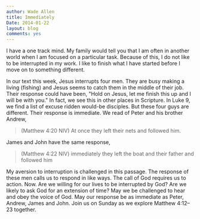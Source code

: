 ```yaml
---
author: Wade Allen
title: Immediately
Date: 2014-01-22
layout: blog
comments: yes
---
```

 
I have a one track mind. My family would tell you that I am often in another world when I am focused on a particular task. Because of this, I do not like to be interrupted in my work. I like to finish what I have started before I move on to something different. 

In our text this week, Jesus interrupts four men. They are busy making a living (fishing) and Jesus seems to catch them in the middle of their job. Their response could have been, "Hold on Jesus, let me finish this up and I will be with you." In fact, we see this in other places in Scripture. In Luke 9, we find a list of excuse ridden would-be disciples. But these four guys are different. Their response is immediate. We read of Peter and his brother Andrew,

>(Matthew 4:20 NIV) At once they left their nets and followed him.

James and John have the same response,

>(Matthew 4:22 NIV) immediately they left the boat and their father and followed him

My aversion to interruption is challenged in this passage. The response of these men calls us to respond in like ways. The call of God requires us to action. Now. Are we willing for our lives to be interrupted by God? Are we likely to ask God for an extension of time? May we be challenged to hear and obey the voice of God. May our response be as immediate as Peter, Andrew, James and John. Join us on Sunday as we explore Matthew 4:12–23 together.
